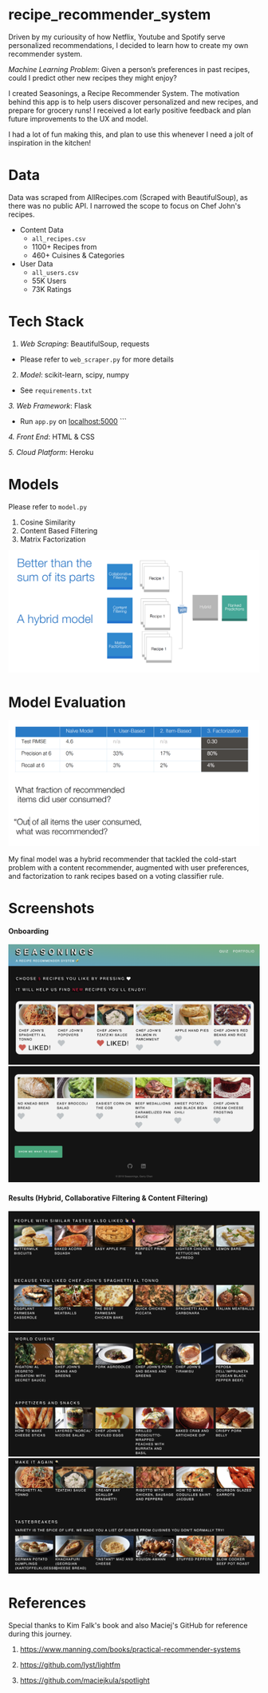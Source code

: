 # recipe_recommender_system
Driven by my curiousity of how Netflix, Youtube and Spotify serve personalized recommendations, I decided to learn how to create my own recommender system.



*Machine Learning Problem*: Given a person’s preferences in past recipes, could I predict other new recipes they might enjoy?



I created Seasonings, a Recipe Recommender System. The motivation behind this app is to help users discover personalized and new recipes, and prepare for grocery runs! I received a lot early positive feedback and plan future improvements to the UX and model.



I had a lot of fun making this, and plan to use this whenever I need a jolt of inspiration in the kitchen!



# Data 

Data was scraped from AllRecipes.com (Scraped with BeautifulSoup), as there was no public API. I narrowed the scope to focus on Chef John's recipes. 

- Content Data
  - ```all_recipes.csv```
  - 1100+ Recipes from 
  - 460+ Cuisines & Categories
- User Data
  - ```all_users.csv```
  - 55K Users
  - 73K Ratings



# Tech Stack

1. *Web Scraping*: BeautifulSoup, requests

- Please refer to ```web_scraper.py``` for more details



2. *Model*: scikit-learn, scipy, numpy

- See ```requirements.txt```



*3. Web Framework*: Flask

- Run ```app.py``` on [localhost:5000](localhost:5000/) ```



*4. Front End*: HTML & CSS



*5. Cloud Platform*: Heroku



# Models

Please refer to ```model.py``` 

1. Cosine Similarity
2. Content Based Filtering
3. Matrix Factorization



<img src="static/images/hybrid.png">

# Model Evaluation

<img src="static/images/evaluation.png">

My final model was a hybrid recommender that tackled the cold-start problem with a content recommender, augmented with user preferences, and factorization to rank recipes based on a voting classifier rule.



# Screenshots

#### Onboarding

<img src="static/images/onboard_1.png">

<img src="static/images/onboard_2.png">

#### Results (Hybrid, Collaborative Filtering & Content Filtering)

<img src="static/images/results_1.png">

<img src="static/images/results_2.png">

<img src="static/images/results_3.png">



# References

Special thanks to Kim Falk's book and also Maciej's GitHub for reference during this journey.

1. https://www.manning.com/books/practical-recommender-systems

2. https://github.com/lyst/lightfm

3. https://github.com/maciejkula/spotlight